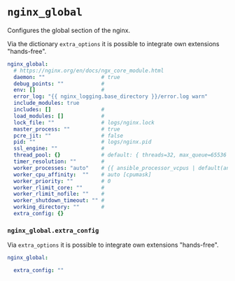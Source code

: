 # `nginx_global`

Configures the global section of the nginx.

Via the dictionary `extra_options` it is possible to integrate own extensions "hands-free".


```yaml
nginx_global:
  # https://nginx.org/en/docs/ngx_core_module.html
  daemon: ""                  # true
  debug_points: ""            #
  env: []                     #
  error_log: "{{ nginx_logging.base_directory }}/error.log warn"
  include_modules: true
  includes: []                #
  load_modules: []            #
  lock_file: ""               # logs/nginx.lock
  master_process: ""          # true
  pcre_jit: ""                # false
  pid: ""                     # logs/nginx.pid
  ssl_engine: ""              #
  thread_pool: {}             # default: { threads=32, max_queue=65536 }
  timer_resolution: ""        #
  worker_processes: "auto"    # {{ ansible_processor_vcpus | default(ansible_processor_count) }}"
  worker_cpu_affinity:  ""    # auto [cpumask]
  worker_priority: ""         # 0
  worker_rlimit_core: ""      #
  worker_rlimit_nofile: ""    #
  worker_shutdown_timeout: "" #
  working_directory: ""       #
  extra_config: {}
```

### `nginx_global.extra_config`

Via `extra_options` it is possible to integrate own extensions "hands-free".

```yaml
nginx_global:

  extra_config: ""

```
